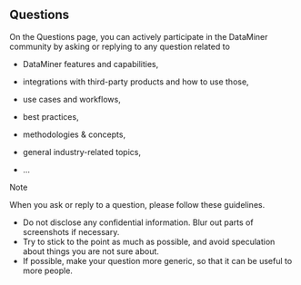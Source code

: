 ## Questions

On the Questions page, you can actively participate in the DataMiner community by asking or replying to any question related to

- DataMiner features and capabilities,

- integrations with third-party products and how to use those,

- use cases and workflows,

- best practices,

- methodologies & concepts,

- general industry-related topics,

- ...

> [!NOTE]
> When you ask or reply to a question, please follow these guidelines.
> -  Do not disclose any confidential information. Blur out parts of screenshots if necessary.
> -  Try to stick to the point as much as possible, and avoid speculation about things you are not sure about.
> -  If possible, make your question more generic, so that it can be useful to more people.
>
